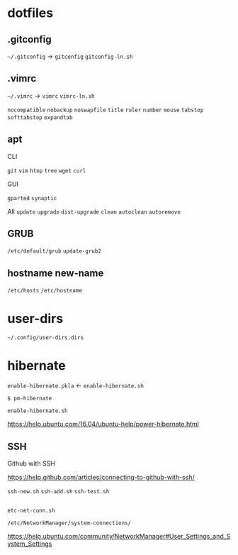# dotfiles

## .gitconfig

`~/.gitconfig` -> `gitconfig` `gitconfig-ln.sh`

## .vimrc

`~/.vimrc` -> `vimrc` `vimrc-ln.sh`

`nocompatible`
`nobackup` `noswapfile`
`title` `ruler` `number` `mouse`
`tabstop` `softtabstop` `expandtab`

## apt

CLI

`git` `vim`
`htop` `tree`
`wget` `curl`

GUI

`gparted` `synaptic`

All
`update` `upgrade` `dist-upgrade`
`clean` `autoclean` `autoremove`

## GRUB

`/etc/default/grub`
`update-grub2`

## hostname new-name

`/etc/hosts` 
`/etc/hostname` 

# user-dirs

`~/.config/user-dirs.dirs`

# hibernate

`enable-hibernate.pkla` <- `enable-hibernate.sh`

```
$ pm-hibernate
```

`enable-hibernate.sh`



https://help.ubuntu.com/16.04/ubuntu-help/power-hibernate.html

## SSH

Github with SSH

https://help.github.com/articles/connecting-to-github-with-ssh/

`ssh-new.sh` 
`ssh-add.sh` 
`ssh-test.sh` 

## 

`etc-net-conn.sh`

`/etc/NetworkManager/system-connections/`

https://help.ubuntu.com/community/NetworkManager#User_Settings_and_System_Settings



